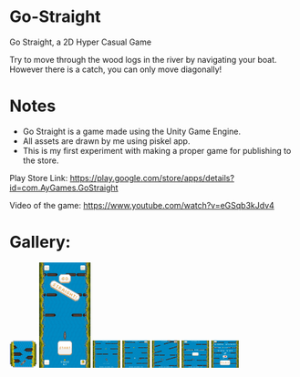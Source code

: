 # Go-Straight

Go Straight, a 2D Hyper Casual Game

Try to move through the wood logs in the river by navigating your boat. However there is a catch, you can only move diagonally!

# Notes
- Go Straight is a game made using the Unity Game Engine.
- All assets are drawn by me using piskel app.
- This is my first experiment with making a proper game for publishing to the store.

Play Store Link:
https://play.google.com/store/apps/details?id=com.AyGames.GoStraight

Video of the game:
https://www.youtube.com/watch?v=eGSqb3kJdv4

# Gallery:

<img src="https://github.com/ahmetayrnc/Go-Straight/blob/master/images/GameLogo.png" height="48" width="48">
<img src="https://github.com/ahmetayrnc/Go-Straight/blob/master/images/MainMenu.png" height="185" width="90">
<img src="https://github.com/ahmetayrnc/Go-Straight/blob/master/images/TapToStart.png" height="48" width="48">
<img src="https://github.com/ahmetayrnc/Go-Straight/blob/master/images/InGame.png" height="48" width="48">
<img src="https://github.com/ahmetayrnc/Go-Straight/blob/master/images/InGame1.png" height="48" width="48">
<img src="https://github.com/ahmetayrnc/Go-Straight/blob/master/images/PauseScreen.png" height="48" width="48">
<img src="https://github.com/ahmetayrnc/Go-Straight/blob/master/images/EndGame.png" height="48" width="48">

